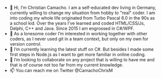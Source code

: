 - 👋 Hi, I’m Christian Camacho. I am a self-educated dev living in Germany, currently willing to change my situation from hobby to "real" coder. I am into coding my whole life originated from Turbo Pascal 6.0 in the 90s as a school kid. Over the years I've learned and coded HTML/CSS/Js, Delphi, C++ and Java. Since 2015 I am engrossed in C#/WPF.
- 👀 As a lonesome coder I’m interested in working together with other coders, as I never used git in a team context, but only on my own for version control.
- 🌱 I’m currently learning the latest stuff on C#. But besides I made some first steps in Node.js as I want to get more familiar in online coding.
- 💞️ I’m looking to collaborate on any project that is willing to have me and that is of course not too far from my current knowledge.
- 📫 You can reach me on Twitter @CamachoChrisM
